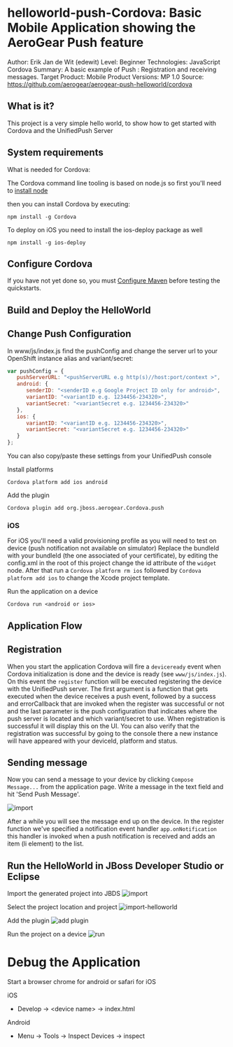 helloworld-push-Cordova: Basic Mobile Application showing the AeroGear Push feature
===================================================================================
Author: Erik Jan de Wit (edewit)
Level: Beginner
Technologies: JavaScript Cordova
Summary: A basic example of Push : Registration and receiving messages.
Target Product: Mobile
Product Versions: MP 1.0
Source: https://github.com/aerogear/aerogear-push-helloworld/cordova

What is it?
-----------

This project is a very simple hello world, to show how to get started with Cordova and the UnifiedPush Server

System requirements
-------------------

What is needed for Cordova:

The Cordova command line tooling is based on node.js so first you'll need to [install node](http://nodejs.org/download/)

then you can install Cordova by executing:
```
npm install -g Cordova
```

To deploy on iOS you need to install the ios-deploy package as well
```
npm install -g ios-deploy
```

Configure Cordova
-----------------

If you have not yet done so, you must [Configure Maven](../README.md#configure-maven) before testing the quickstarts.

Build and Deploy the HelloWorld
-------------------------------

## Change Push Configuration

In www/js/index.js find the pushConfig and change the server url to your OpenShift instance alias and variant/secret:

```javascript
var pushConfig = {
   pushServerURL: "<pushServerURL e.g http(s)//host:port/context >",
   android: {
      senderID: "<senderID e.g Google Project ID only for android>",
      variantID: "<variantID e.g. 1234456-234320>",
      variantSecret: "<variantSecret e.g. 1234456-234320>"
   },
   ios: {
      variantID: "<variantID e.g. 1234456-234320>",
      variantSecret: "<variantSecret e.g. 1234456-234320>"
   }
};

```

You can also copy/paste these settings from your UnifiedPush console

Install platforms
```
Cordova platform add ios android
```

Add the plugin
```
Cordova plugin add org.jboss.aerogear.Cordova.push
```

### iOS
For iOS you'll need a valid provisioning profile as you will need to test on device (push notification not available on simulator)
Replace the bundleId with your bundleId (the one associated of your certificate), by editing the config.xml in the root of this project change the id attribute of the `widget` node. After that run a `Cordova platform rm ios` followed by `Cordova platform add ios` to change the Xcode project template.

Run the application on a device
```
Cordova run <android or ios>
```

Application Flow
----------------------

## Registration
When you start the application Cordova will fire a `deviceready` event when Cordova initialization is done and the device is ready (see `www/js/index.js`). On this event the `register` function will be executed registering the device with the UnifiedPush server. The first argument is a function that gets executed when the device receives a push event, followed by a success and errorCallback that are invoked when the register was successful or not and the last parameter is the push configuration that indicates where the push server is located and which variant/secret to use. When registration is successful it will display this on the UI. You can also verify that the registration was successful by going to the console there a new instance will have appeared with your deviceId, platform and status.

## Sending message
Now you can send a message to your device by clicking `Compose Message...` from the application page. Write a message in the text field and hit 'Send Push Message'.

![import](doc/compose-message.png)

After a while you will see the message end up on the device. In the register function we've specified a notification event handler `app.onNotification` this handler is invoked when a push notification is received and adds an item (li element) to the list.


Run the HelloWorld in JBoss Developer Studio or Eclipse
-------------------------------------------------------

Import the generated project into JBDS
![import](doc/import.png)

Select the project location and project
![import-helloworld](doc/import-helloworld.png)

Add the plugin
![add plugin](doc/plugin-add.png)

Run the project on a device
![run](doc/run.png)

Debug the Application
=====================

Start a browser chrome for android or safari for iOS

iOS
* Develop -> &lt;device name> -> index.html

Android
* Menu -> Tools -> Inspect Devices -> inspect
